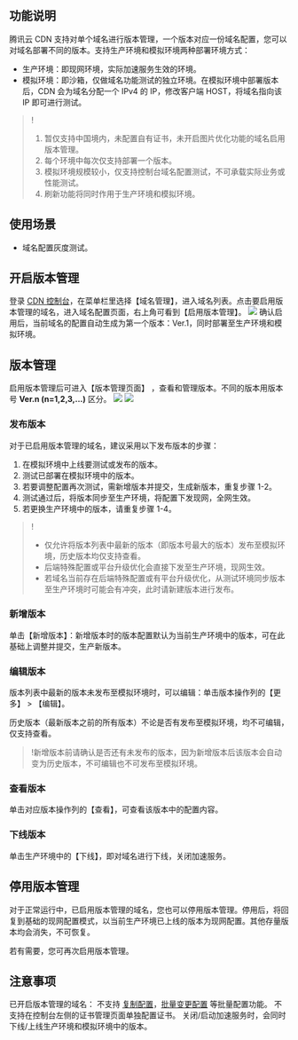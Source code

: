 
## 功能说明

腾讯云 CDN 支持对单个域名进行版本管理，一个版本对应一份域名配置，您可以对域名部署不同的版本。支持生产环境和模拟环境两种部署环境方式：

- 生产环境：即现网环境，实际加速服务生效的环境。
- 模拟环境：即沙箱，仅做域名功能测试的独立环境。在模拟环境中部署版本后，CDN 会为域名分配一个 IPv4 的 IP，修改客户端 HOST，将域名指向该 IP 即可进行测试。

>!
>1. 暂仅支持中国境内，未配置自有证书，未开启图片优化功能的域名启用版本管理。
>2. 每个环境中每次仅支持部署一个版本。
>3. 模拟环境规模较小，仅支持控制台域名配置测试，不可承载实际业务或性能测试。
>4. 刷新功能将同时作用于生产环境和模拟环境。


## 使用场景

- 域名配置灰度测试。




## 开启版本管理

登录 [CDN 控制台](https://console.cloud.tencent.com/cdn)，在菜单栏里选择【域名管理】，进入域名列表。点击要启用版本管理的域名，进入域名配置页面，右上角可看到【启用版本管理】。
![](https://main.qcloudimg.com/raw/41ca2d34e89e5ae2a90fd1a107256d43.png)
确认启用后，当前域名的配置自动生成为第一个版本：Ver.1，同时部署至生产环境和模拟环境。

## 版本管理

启用版本管理后可进入【版本管理页面】 ，查看和管理版本。不同的版本用版本号 **Ver.n (n=1,2,3,...)** 区分。
![](https://main.qcloudimg.com/raw/0ee030edb398d950e4bbaa3c68146ff6.png)
![](https://main.qcloudimg.com/raw/682201f68d1c3b4c0537c6dadc6daea4.png)

### 发布版本

对于已启用版本管理的域名，建议采用以下发布版本的步骤：

1. 在模拟环境中上线要测试或发布的版本。
2. 测试已部署在模拟环境中的版本。
3. 若要调整配置再次测试，需新增版本并提交，生成新版本，重复步骤 1-2。
4. 测试通过后，将版本同步至生产环境，将配置下发现网，全网生效。
5. 若更换生产环境中的版本，请重复步骤 1-4。

>!
>- 仅允许将版本列表中最新的版本（即版本号最大的版本）发布至模拟环境，历史版本均仅支持查看。
>- 后端特殊配置或平台升级优化会直接下发至生产环境，现网生效。
>- 若域名当前存在后端特殊配置或有平台升级优化，从测试环境同步版本至生产环境时可能会有冲突，此时请新建版本进行发布。

### 新增版本
单击【新增版本】：新增版本时的版本配置默认为当前生产环境中的版本，可在此基础上调整并提交，生产新版本。

### 编辑版本

版本列表中最新的版本未发布至模拟环境时，可以编辑：单击版本操作列的【更多】 > 【编辑】。

历史版本（最新版本之前的所有版本）不论是否有发布至模拟环境，均不可编辑，仅支持查看。

>!新增版本前请确认是否还有未发布的版本，因为新增版本后该版本会自动变为历史版本，不可编辑也不可发布至模拟环境。

### 查看版本

单击对应版本操作列的【查看】，可查看该版本中的配置内容。


### 下线版本
单击生产环境中的【下线】，即对域名进行下线，关闭加速服务。


## 停用版本管理

对于正常运行中，已启用版本管理的域名，您也可以停用版本管理。停用后，将回复到基础的现网配置模式，以当前生产环境已上线的版本为现网配置。其他存量版本均会消失，不可恢复。

若有需要，您可再次启用版本管理。


## 注意事项

已开启版本管理的域名：
不支持 [复制配置](https://cloud.tencent.com/document/product/228/49576)，[批量变更配置](https://cloud.tencent.com/document/product/228/53940) 等批量配置功能。
不支持在控制台左侧的证书管理页面单独配置证书。
关闭/启动加速服务时，会同时下线/上线生产环境和模拟环境中的版本。
